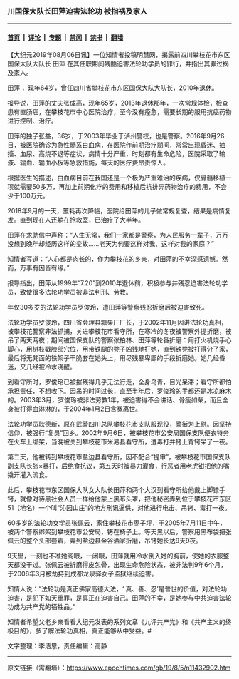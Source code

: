 ### 川国保大队长田萍迫害法轮功 被指祸及家人

---

#### [首页](../../../..?n11432902) &nbsp;|&nbsp; [评论](../../../../../epoch-comment?n11432902) &nbsp;|&nbsp; [专题](../../../../../epoch-special?n11432902) &nbsp;|&nbsp; [禁闻](../../../../../epoch-news?n11432902) &nbsp;|&nbsp; [禁书](../../../../../books?n11432902) &nbsp;|&nbsp; [翻墙](https://github.com/gfw-breaker/nogfw/blob/master/README.md?n11432902)


<div class="post_content" id="artbody" itemprop="articleBody">
 <!-- article content begin -->
 <p>
  【大纪元2019年08月06日讯】一位知情者投稿明慧网，揭露前四川攀枝花市东区国保大队大队长
  <ok href="https://www.epochtimes.com/gb/tag/%E7%94%B0%E8%90%8D.html">
   田萍
  </ok>
  在其任职期间残酷迫害法轮功学员的罪行，并指出其罪过祸及家人。
 </p>
 <p>
  <ok href="https://www.epochtimes.com/gb/tag/%E7%94%B0%E8%90%8D.html">
   田萍
  </ok>
  ，现年64岁，曾任四川省攀枝花市东区国保大队大队长，2010年退休。
 </p>
 <p>
  报导说，田萍的丈夫张成高，现年65岁，2013年退休那年，一次常规体检，检查患有直肠癌，在攀枝花市中心医院治疗，至今没有痊愈，需要长期的服用抗癌药物进行控制、治疗。
 </p>
 <p>
  田萍的独子张益，36岁，于2003年毕业于泸州警校，也是警察。2016年9月26日，被医院确诊为急性髓系白血病，在医院作前期治疗期间，常常出现昏迷、抽搐、血尿、高烧不退等症状，病情十分严重，时刻都有生命危险，医院采取了输液、输血、输血小板等急救措施，每天的医疗费昂贵惊人。
 </p>
 <p>
  根据医生的描述，白血病目前在我国还是一个极为严重难治的疾病，仅骨髓移植一项就需要50多万，再加上前期化疗的费用和移植后抗排异药物治疗的费用，不会少于100万元。
 </p>
 <p>
  2018年9月的一天，噩耗再次降临，医院给田萍的儿子做常规复查，结果是病情复发。直到现在人还躺在抢救室，已治疗了大半年。
 </p>
 <p>
  田萍在求助信中声称：“人生无常，我们一家都是警察，为人民服务一辈子，万万没想到晚年却经历这样的变故……老天为何要这样对我、这样对我的家庭？”
 </p>
 <p>
  知情者写道：“人心都是肉长的，作为攀枝花的乡亲，对田萍的不幸深感遗憾。然而，万事有因皆有缘。”
 </p>
 <p>
  报导指出，田萍从1999年“7.20”到2010年退休前，积极参与并残忍迫害法轮功学员，致使很多法轮功学员被非法判刑、劳教。
 </p>
 <p>
  年仅30多岁的法轮功学员罗俊玲，遭田萍等警察残忍折磨后被迫害致死。
 </p>
 <p>
  法轮功学员罗俊玲，四川省会理县糖果厂厂长，于2002年11月因讲法轮功真相，被攀枝花警察非法抓捕，关进攀枝花市看守所，在寒冷的冬夜被警察外提折磨，被吊了两天两夜；期间被国保支队的警察张柏林、田萍等轮番折磨：用打火机烧手心脚心，用树枝戳脸部穴位，用带铁腿的凳子凶残地打她，直到铁凳被打得分了家，最后将无凳面的铁架子干脆套在她头上，用尽残暴卑鄙的手段折磨她。她几经昏迷，又几经被冷水浇醒。
 </p>
 <p>
  到看守所时，罗俊玲已被摧残得几乎无法行走，全身乌青，目光呆滞；看守所都怕承担责任，不想收下。因吊的时间过长，直至半年后，罗俊玲的手都还是冰凉麻木的。2003年3月，罗俊玲被非法劳教1年，被迫害得不会讲话、骨瘦如柴，而且全身被打得血淋淋的，于2004年1月2日含冤离世。
 </p>
 <p>
  法轮功学员耿德新，原在武警四川总队攀枝花市支队服现役，警衔为上尉。因坚持信仰，被强行“复员”回乡。2002年9月6日，被攀枝花市公安局国保支队便衣特务在火车上绑架，当晚被关到攀枝花市米易县看守所，遭毒打并铐上背铐呆了一夜。
 </p>
 <p>
  第二天，他被转到攀枝花市盐边县看守所，因不配合“提审”，被攀枝花市国保支队副支队长张×暴打，后绝食抗议，第五天时被暴力灌食，行恶者用老虎钳把他的嘴撬开灌入流食。
 </p>
 <p>
  此后，攀枝花市东区国保大队女大队长田萍和两个大汉到看守所给他戴上脚镣手铐，就像对待黑社会人员一样给他蒙上黑布头罩，把他秘密弄到位于攀枝花市东区51（地名）一个叫“沁园山庄”的地方刑讯逼供，对他进行电击、吊铐、毒打一夜。
 </p>
 <p>
  60多岁的法轮功女学员张佩云，家住攀枝花市枣子坪，于2005年7月11日中午，被两个警察绑架到攀枝花市公安局，铐在椅子上。等天黑以后，警察用黑布袋把张佩云的整个头部套着，弄到盐边县金谷酒家折磨，吊铐她长达9天9夜。
 </p>
 <p>
  9天里，一刻也不准她阁眼，一闭眼，田萍就用冷水倒入她的胸前，使她的衣服整天都没干过。张佩云被折磨得皮包骨，出现生命危险状态，被非法判9年6个月，于2006年3月被劫持到成都龙泉驿女子监狱继续迫害。
 </p>
 <p>
  知情人说：“法轮功是真正佛家高德大法，‘ 真、善、忍’是普世的价值，对法轮功迫害，是犯下如天重罪，是真正在迫害自己。田萍的不幸，是她参与中共迫害法轮功成为共产党的牺牲品。”
 </p>
 <p>
  知情者希望父老乡亲看看大纪元发表的系列文章《九评共产党》和《共产主义的终极目的》，多了解法轮功真相，真正能够从中受益。#
 </p>
 <p>
  文字整理：李洁思，责任编辑：高静
 </p>
 <!-- article content end -->
 <div id="below_article_ad">
 </div>
</div>


---

原文链接（需翻墙）：https://www.epochtimes.com/gb/19/8/5/n11432902.htm
